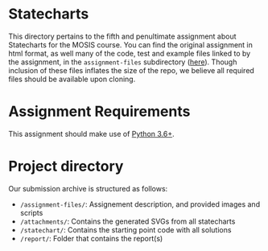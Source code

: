 # Statecharts
This directory pertains to the fifth and penultimate assignment about Statecharts for the MOSIS course. 
You can find the original assignment in html format, as well many of the code, test and example files linked to by the assignment, in the `assignment-files` subdirectory ([here](/assignment-4-petri-nets/assignment-files/)). Though inclusion of these files inflates the size of the repo, we believe all required files should be available upon cloning.


# Assignment Requirements
This assignment should make use of [Python 3.6+](https://www.python.org/).


# Project directory
Our submission archive is structured as follows:
- `/assignment-files/`: Assignement description, and provided images and scripts
- `/attachments/`:  Contains the generated SVGs from all statecharts
- `/statechart/`: Contains the starting point code with all solutions
- `/report/`: Folder that contains the report(s)
